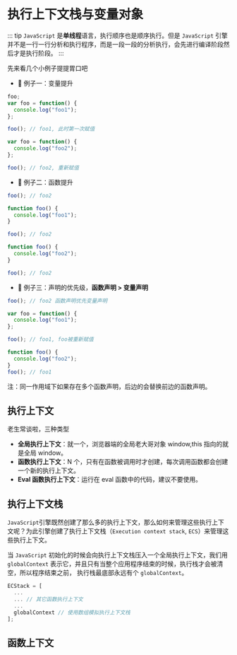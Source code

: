 # 执行上下文栈与变量对象

::: tip
`JavaScript` 是**单线程**语言，执行顺序也是顺序执行。但是 `JavaScript` 引擎并不是一行一行分析和执行程序，而是一段一段的分析执行，会先进行编译阶段然后才是执行阶段。
:::

先来看几个小例子提提胃口吧

- 🌰 例子一：变量提升

```javascript
foo;
var foo = function() {
  console.log("foo1");
};

foo(); // foo1, 此时第一次赋值

var foo = function() {
  console.log("foo2");
};

foo(); // foo2, 重新赋值
```

- 🌰 例子二：函数提升

```javascript
foo(); // foo2

function foo() {
  console.log("foo1");
}

foo(); // foo2

function foo() {
  console.log("foo2");
}

foo(); // foo2
```

- 🌰 例子三：声明的优先级，**函数声明 > 变量声明**

```javascript
foo(); // foo2 函数声明优先变量声明

var foo = function() {
  console.log("foo1");
};

foo(); // foo1, foo被重新赋值

function foo() {
  console.log("foo2");
}
foo(); // foo1
```

注：同一作用域下如果存在多个函数声明，后边的会替换前边的函数声明。

## 执行上下文

老生常谈啦，三种类型

- **全局执行上下文**：就一个，浏览器端的全局老大哥对象 window,this 指向的就是全局 window。
- **函数执行上下文**：N 个，只有在函数被调用时才创建，每次调用函数都会创建一个新的执行上下文。
- **Eval 函数执行上下文**：运行在 eval 函数中的代码，建议不要使用。

## 执行上下文栈

`JavaScript`引擎既然创建了那么多的执行上下文，那么如何来管理这些执行上下文呢？为此引擎创建了执行上下文栈（`Execution context stack`, `ECS`）来管理这些执行上下文。

当 `JavaScript` 初始化的时候会向执行上下文栈压入一个全局执行上下文，我们用 `globalContext` 表示它，并且只有当整个应用程序结束的时候，执行栈才会被清空，所以程序结束之前， 执行栈最底部永远有个 `globalContext`。

```javascript
ECStack = [
  ...
  ... // 其它函数执行上下文
  ...
  globalContext // 使用数组模拟执行上下文栈
];
```

## 函数上下文

<Valine/>
